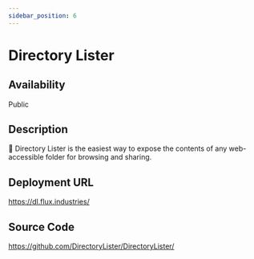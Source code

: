 ```yaml
---
sidebar_position: 6
---
```


# Directory Lister

## Availability
Public

## Description
📂 Directory Lister is the easiest way to expose the contents of any web-accessible folder for browsing and sharing.

## Deployment URL
https://dl.flux.industries/

## Source Code
https://github.com/DirectoryLister/DirectoryLister/